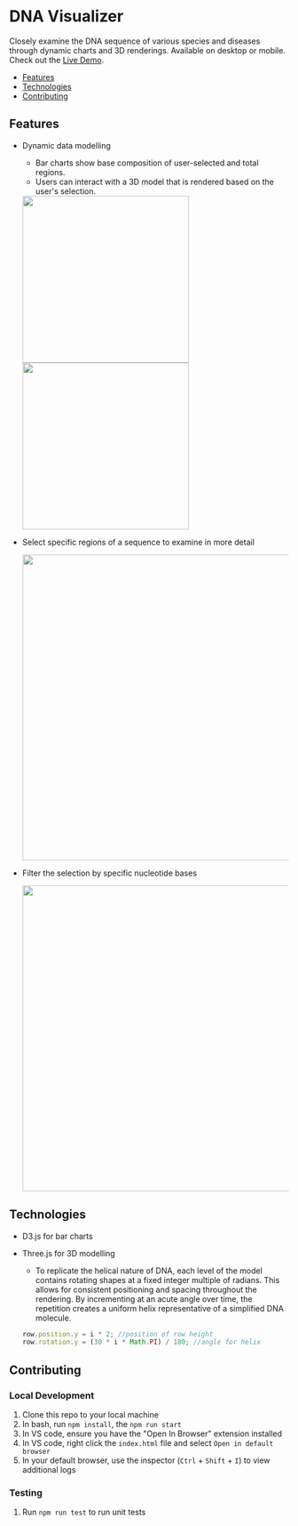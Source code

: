 # DNA Visualizer

<!-- <img  align="right" max-width="auto" max-height="400px" src="dist/gifs/dna_mobile_strand3.gif"> -->

Closely examine the DNA sequence of various species and diseases through dynamic charts and 3D renderings. Available on desktop or mobile.
Check out the [Live Demo](https://esantos2.github.io/dna_visualizer/).

-   [Features](#features)
-   [Technologies](#technologies)
-   [Contributing](#contributing)

## Features

-   Dynamic data modelling

    -   Bar charts show base composition of user-selected and total regions.
    -   Users can interact with a 3D model that is rendered based on the user's selection.

      <img width="300px" height="auto" src="dist/gifs/charts1.gif">
      <img width="300px" height="auto" src="dist/gifs/strand2.gif">

-   Select specific regions of a sequence to examine in more detail

      <img width="550px" height="auto" src="dist/gifs/selected_seq4.gif">

-   Filter the selection by specific nucleotide bases

      <img width="550px" height="auto" src="dist/gifs/filter3.gif">

## Technologies

-   D3.js for bar charts
-   Three.js for 3D modelling

    -   To replicate the helical nature of DNA, each level of
        the model contains rotating shapes at a fixed integer multiple of radians. This allows for consistent positioning
        and spacing throughout the rendering. By incrementing at an acute angle over time, the repetition creates a uniform helix
        representative of a simplified DNA molecule.

    ```javascript
    row.position.y = i * 2; //position of row height
    row.rotation.y = (30 * i * Math.PI) / 180; //angle for helix
    ```

## Contributing

### Local Development

1. Clone this repo to your local machine
1. In bash, run `npm install`, the `npm run start`
1. In VS code, ensure you have the "Open In Browser" extension installed
1. In VS code, right click the `index.html` file and select `Open in default browser`
1. In your default browser, use the inspector (`Ctrl` + `Shift` + `I`) to view additional logs

### Testing

1. Run `npm run test` to run unit tests
